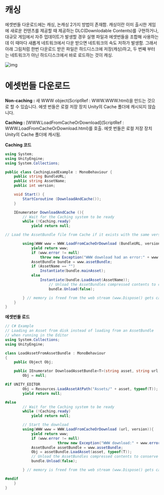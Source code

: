 # 캐싱

에셋번들 다운로드에는 캐싱, 논캐싱 2가지 방법이 존재함. 캐싱이란 이미 출시한 게임에 새로운 컨텐츠를 제공할 때 제공하는 DLC(Downlodable Contents)를 구현하거나, 대규모 게임에서 자주 업데이트가 발생할 경우 실행 파일과 에셋번들을 조합해 사용하는데 이 때마다 새롭게 네트워크에서 다운 받으면 네트워크의 속도 저하가 발생함. 그래서 아래 그림처럼 한번 다운로드 받은 파일은 하드디스크에 저장(캐싱)하고, 두 번째 부터는 네트워크가 아닌 하드디스크에서 바로 로드하는 것이 캐싱.

![img](https://t1.daumcdn.net/cfile/tistory/27598E44583B795C2E)

# 에셋번들 다운로드

**Non-caching :** 새 WWW object(ScriptRef : WWW.WWW.html)을 만드는 것으로 할 수 있습니다. 에셋 번들은 로컬 저장 장치 Unity의 Cache 폴더에 캐시되지 않습니다.

**Caching :**  [WWW.LoadFromCacheOrDownload](ScriptRef : WWW.LoadFromCacheOrDownload.html)를 호출. 에셋 번들은 로컬 저장 장치 Unity의 Cache 폴더에 캐시됨.



**Caching 코드**

```c#
using System;
using UnityEngine;
using System.Collections;

public class CachingLoadExample : MonoBehaviour {
    public string BundleURL;
    public string AssetName;
    public int version;

    void Start() {
        StartCoroutine (DownloadAndCache());
    }

    IEnumerator DownloadAndCache (){
        // Wait for the Caching system to be ready
        while (!Caching.ready)
            yield return null;

// Load the AssetBundle file from Cache if it exists with the same version or download and store it in the cache

        using(WWW www = WWW.LoadFromCacheOrDownload (BundleURL, version)){
            yield return www;
            if (www.error != null)
                throw new Exception("WWW download had an error:" + www.error);
            AssetBundle bundle = www.assetBundle;
            if (AssetName == "")
                Instantiate(bundle.mainAsset);
            else
                Instantiate(bundle.LoadAsset(AssetName));
                    // Unload the AssetBundles compressed contents to conserve memory
                    bundle.Unload(false);

        } // memory is freed from the web stream (www.Dispose() gets called implicitly)
    }
}
```

**에셋번들 로드**

```c#
// C# Example
// Loading an Asset from disk instead of loading from an AssetBundle
// when running in the Editor
using System.Collections;
using UnityEngine;

class LoadAssetFromAssetBundle : MonoBehaviour
{
    public Object Obj;

    public IEnumerator DownloadAssetBundle<T>(string asset, string url, int version) where T : Object {
        Obj = null;

#if UNITY_EDITOR
        Obj = Resources.LoadAssetAtPath("Assets/" + asset, typeof(T));
        yield return null;

#else
        // Wait for the Caching system to be ready
        while (!Caching.ready)
            yield return null;

        // Start the download
        using(WWW www = WWW.LoadFromCacheOrDownload (url, version)){
            yield return www;
            if (www.error != null)
                        throw new Exception("WWW download:" + www.error);
            AssetBundle assetBundle = www.assetBundle;
            Obj = assetBundle.LoadAsset(asset, typeof(T));
            // Unload the AssetBundles compressed contents to conserve memory
            bundle.Unload(false);

        } // memory is freed from the web stream (www.Dispose() gets called implicitly)

#endif
    }
}
```